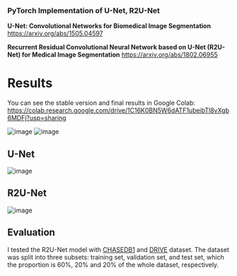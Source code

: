 ### PyTorch Implementation of U-Net, R2U-Net
**U-Net: Convolutional Networks for Biomedical Image Segmentation**
https://arxiv.org/abs/1505.04597

**Recurrent Residual Convolutional Neural Network based on U-Net (R2U-Net) for Medical Image Segmentation**
https://arxiv.org/abs/1802.06955

# Results
You can see the stable version and final results in Google Colab:
https://colab.research.google.com/drive/1C16K0BN5W6dATF1ubeibTl8vXgb6MDFj?usp=sharing

![image](https://github.com/user-attachments/assets/00ff0cd4-c5d7-4e81-a56a-827621354657)
![image](https://github.com/user-attachments/assets/f59deef9-c3aa-4cf7-8026-702a9ed6c900)


## U-Net
![image](https://github.com/HosseinEn/computer-vision-RBVS/assets/83599557/6b9876a3-5d41-41ae-a179-7f4a6a0f7656)

## R2U-Net
![image](https://github.com/HosseinEn/computer-vision-RBVS/assets/83599557/5bed296a-b7c7-4646-8965-1494896b1bc6)


## Evaluation
I tested the R2U-Net model with [CHASEDB1](https://staffnet.kingston.ac.uk/~ku15565/CHASE_DB1/assets/) and [DRIVE](https://www.kaggle.com/datasets/andrewmvd/drive-digital-retinal-images-for-vessel-extraction) dataset. The dataset was split into three subsets: training set, validation set, and test set, which the proportion is 60%, 20% and 20% of the whole dataset, respectively.
